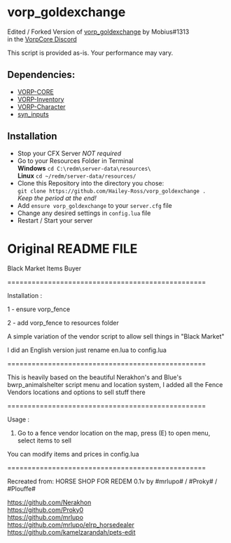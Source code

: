 # vorp_goldexchange
Edited / Forked Version of [vorp_goldexchange](https://discord.com/channels/704317931453939803/717693682995691521/948742125296685097) by Mobius#1313  
in the [VorpCore Discord](https://discord.vorpcore.com)

This script is provided as-is. Your performance may vary.

## Dependencies:
- [VORP-CORE](https://github.com/VORPCORE/VORP-Core)
- [VORP-Inventory](https://github.com/VORPCORE/VORP-Inventory)
- [VORP-Character](https://github.com/VORPCORE/VORP-Character)
- [syn_inputs](https://discord.com/channels/777290543406776341/777295888543645716)

## Installation
- Stop your CFX Server *NOT required*
- Go to your Resources Folder in Terminal  
**Windows** `cd C:\redm\server-data\resources\`  
**Linux** `cd ~/redm/server-data/resources/`
- Clone this Repository into the directory you chose:  
`git clone https://github.com/Hailey-Ross/vorp_goldexchange .`  
*Keep the period at the end!*
- Add `ensure vorp_goldexchange` to your `server.cfg` file
- Change any desired settings in `config.lua` file
- Restart / Start your server


# Original README FILE

Black Market Items Buyer

=================================================

Installation :

1 - ensure vorp_fence

2 - add vorp_fence to resources folder

A simple variation of the vendor script to allow sell things in "Black Market"

I did an English version just rename en.lua to config.lua

=================================================

This is heavily based on the beautiful Nerakhon's and Blue's bwrp_animalshelter script menu and location system, I added all the Fence Vendors locations and options to sell stuff there

=================================================

Usage : 

1. Go to a fence vendor location on the map, press (E) to open menu, select items to sell

You can modify items and prices in config.lua

=================================================

Recreated from:
HORSE SHOP FOR REDEM 0.1v by #mrlupo# / #Proky# / #Plouffe#  

https://github.com/Nerakhon<br>
https://github.com/Proky0<br>
https://github.com/mrlupo<br>
https://github.com/mrlupo/elrp_horsedealer<br>
https://github.com/kamelzarandah/pets-edit<br>
